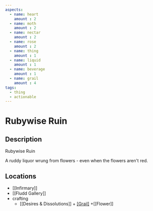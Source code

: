 ```yaml
---
aspects: 
  - name: heart
    amount : 2
  - name: moth
    amount : 2
  - name: nectar
    amount : 2
  - name: rose
    amount : 2
  - name: thing
    amount : 1
  - name: liquid
    amount : 1
  - name: beverage
    amount : 1
  - name: grail
    amount : 4
tags:
  - thing
  - actionable
---
```


# Rubywise Ruin

## Description
Rubywise Ruin

A ruddy liquor wrung from flowers - even when the flowers aren't red.
## Locations
- [[Infirmary]]
- [[Fludd Gallery]]
- crafting
	- [[Desires & Dissolutions]] + [[Grail]](10) +[[Flower]]